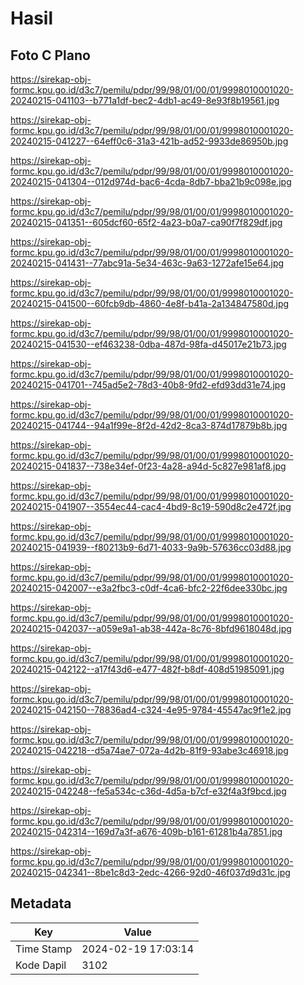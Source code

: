 # Hasil

## Foto C Plano

https://sirekap-obj-formc.kpu.go.id/d3c7/pemilu/pdpr/99/98/01/00/01/9998010001020-20240215-041103--b771a1df-bec2-4db1-ac49-8e93f8b19561.jpg

https://sirekap-obj-formc.kpu.go.id/d3c7/pemilu/pdpr/99/98/01/00/01/9998010001020-20240215-041227--64eff0c6-31a3-421b-ad52-9933de86950b.jpg

https://sirekap-obj-formc.kpu.go.id/d3c7/pemilu/pdpr/99/98/01/00/01/9998010001020-20240215-041304--012d974d-bac6-4cda-8db7-bba21b9c098e.jpg

https://sirekap-obj-formc.kpu.go.id/d3c7/pemilu/pdpr/99/98/01/00/01/9998010001020-20240215-041351--605dcf60-65f2-4a23-b0a7-ca90f7f829df.jpg

https://sirekap-obj-formc.kpu.go.id/d3c7/pemilu/pdpr/99/98/01/00/01/9998010001020-20240215-041431--77abc91a-5e34-463c-9a63-1272afe15e64.jpg

https://sirekap-obj-formc.kpu.go.id/d3c7/pemilu/pdpr/99/98/01/00/01/9998010001020-20240215-041500--60fcb9db-4860-4e8f-b41a-2a134847580d.jpg

https://sirekap-obj-formc.kpu.go.id/d3c7/pemilu/pdpr/99/98/01/00/01/9998010001020-20240215-041530--ef463238-0dba-487d-98fa-d45017e21b73.jpg

https://sirekap-obj-formc.kpu.go.id/d3c7/pemilu/pdpr/99/98/01/00/01/9998010001020-20240215-041701--745ad5e2-78d3-40b8-9fd2-efd93dd31e74.jpg

https://sirekap-obj-formc.kpu.go.id/d3c7/pemilu/pdpr/99/98/01/00/01/9998010001020-20240215-041744--94a1f99e-8f2d-42d2-8ca3-874d17879b8b.jpg

https://sirekap-obj-formc.kpu.go.id/d3c7/pemilu/pdpr/99/98/01/00/01/9998010001020-20240215-041837--738e34ef-0f23-4a28-a94d-5c827e981af8.jpg

https://sirekap-obj-formc.kpu.go.id/d3c7/pemilu/pdpr/99/98/01/00/01/9998010001020-20240215-041907--3554ec44-cac4-4bd9-8c19-590d8c2e472f.jpg

https://sirekap-obj-formc.kpu.go.id/d3c7/pemilu/pdpr/99/98/01/00/01/9998010001020-20240215-041939--f80213b9-6d71-4033-9a9b-57636cc03d88.jpg

https://sirekap-obj-formc.kpu.go.id/d3c7/pemilu/pdpr/99/98/01/00/01/9998010001020-20240215-042007--e3a2fbc3-c0df-4ca6-bfc2-22f6dee330bc.jpg

https://sirekap-obj-formc.kpu.go.id/d3c7/pemilu/pdpr/99/98/01/00/01/9998010001020-20240215-042037--a059e9a1-ab38-442a-8c76-8bfd9618048d.jpg

https://sirekap-obj-formc.kpu.go.id/d3c7/pemilu/pdpr/99/98/01/00/01/9998010001020-20240215-042122--a17f43d6-e477-482f-b8df-408d51985091.jpg

https://sirekap-obj-formc.kpu.go.id/d3c7/pemilu/pdpr/99/98/01/00/01/9998010001020-20240215-042150--78836ad4-c324-4e95-9784-45547ac9f1e2.jpg

https://sirekap-obj-formc.kpu.go.id/d3c7/pemilu/pdpr/99/98/01/00/01/9998010001020-20240215-042218--d5a74ae7-072a-4d2b-81f9-93abe3c46918.jpg

https://sirekap-obj-formc.kpu.go.id/d3c7/pemilu/pdpr/99/98/01/00/01/9998010001020-20240215-042248--fe5a534c-c36d-4d5a-b7cf-e32f4a3f9bcd.jpg

https://sirekap-obj-formc.kpu.go.id/d3c7/pemilu/pdpr/99/98/01/00/01/9998010001020-20240215-042314--169d7a3f-a676-409b-b161-61281b4a7851.jpg

https://sirekap-obj-formc.kpu.go.id/d3c7/pemilu/pdpr/99/98/01/00/01/9998010001020-20240215-042341--8be1c8d3-2edc-4266-92d0-46f037d9d31c.jpg


## Metadata

| Key        | Value               |
| ---------- | ------------------- |
| Time Stamp | 2024-02-19 17:03:14 |
| Kode Dapil | 3102                |



